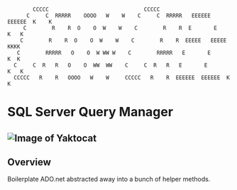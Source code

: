             CCCCC                              CCCCC                              
          C     C  RRRRR    OOOO   W    W    C     C  RRRRR   EEEEEE  EEEEEE  K    K 
         C        R    R  O    O  W    W    C        R    R  E       E       K   K  
        C        R    R  O    O  W    W    C        R    R  EEEEE   EEEEE   KKKK   
       C        RRRRR   O    O  W WW W    C        RRRRR   E       E       K  K   
      C     C  R   R   O    O  WW  WW    C     C  R   R   E       E       K   K  
      CCCCC   R    R   OOOO   W    W     CCCCC   R    R  EEEEEE  EEEEEE  K    K 

# SQL Server Query Manager
![Image of Yaktocat](https://travis-ci.org/liqdfire/Sql-Server-Query-Manager.svg?branch=master)
---

## Overview
Boilerplate ADO.net abstracted away into a bunch of helper methods.
